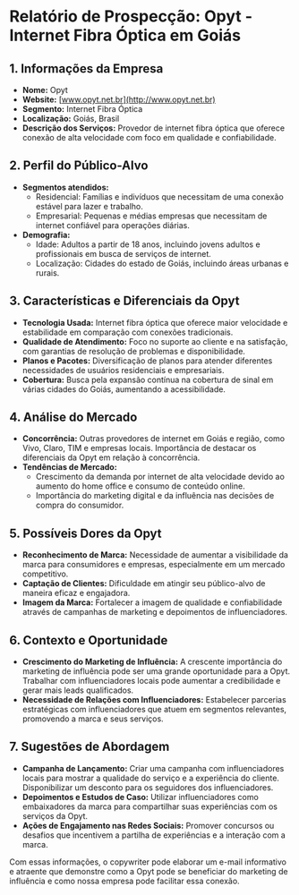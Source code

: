# Relatório de Prospecção: Opyt - Internet Fibra Óptica em Goiás

## 1. Informações da Empresa
- **Nome:** Opyt
- **Website:** [www.opyt.net.br](http://www.opyt.net.br)
- **Segmento:** Internet Fibra Óptica
- **Localização:** Goiás, Brasil
- **Descrição dos Serviços:** Provedor de internet fibra óptica que oferece conexão de alta velocidade com foco em qualidade e confiabilidade.

## 2. Perfil do Público-Alvo
- **Segmentos atendidos:**
  - Residencial: Famílias e indivíduos que necessitam de uma conexão estável para lazer e trabalho.
  - Empresarial: Pequenas e médias empresas que necessitam de internet confiável para operações diárias.
- **Demografia:**
  - Idade: Adultos a partir de 18 anos, incluindo jovens adultos e profissionais em busca de serviços de internet.
  - Localização: Cidades do estado de Goiás, incluindo áreas urbanas e rurais.

## 3. Características e Diferenciais da Opyt
- **Tecnologia Usada:** Internet fibra óptica que oferece maior velocidade e estabilidade em comparação com conexões tradicionais.
- **Qualidade de Atendimento:** Foco no suporte ao cliente e na satisfação, com garantias de resolução de problemas e disponibilidade.
- **Planos e Pacotes:** Diversificação de planos para atender diferentes necessidades de usuários residenciais e empresariais.
- **Cobertura:** Busca pela expansão contínua na cobertura de sinal em várias cidades do Goiás, aumentando a acessibilidade.

## 4. Análise do Mercado
- **Concorrência:** Outras provedores de internet em Goiás e região, como Vivo, Claro, TIM e empresas locais. Importância de destacar os diferenciais da Opyt em relação à concorrência.
- **Tendências de Mercado:**
  - Crescimento da demanda por internet de alta velocidade devido ao aumento do home office e consumo de conteúdo online.
  - Importância do marketing digital e da influência nas decisões de compra do consumidor.

## 5. Possíveis Dores da Opyt
- **Reconhecimento de Marca:** Necessidade de aumentar a visibilidade da marca para consumidores e empresas, especialmente em um mercado competitivo.
- **Captação de Clientes:** Dificuldade em atingir seu público-alvo de maneira eficaz e engajadora.
- **Imagem da Marca:** Fortalecer a imagem de qualidade e confiabilidade através de campanhas de marketing e depoimentos de influenciadores.

## 6. Contexto e Oportunidade
- **Crescimento do Marketing de Influência:** A crescente importância do marketing de influência pode ser uma grande oportunidade para a Opyt. Trabalhar com influenciadores locais pode aumentar a credibilidade e gerar mais leads qualificados.
- **Necessidade de Relações com Influenciadores:** Estabelecer parcerias estratégicas com influenciadores que atuem em segmentos relevantes, promovendo a marca e seus serviços.

## 7. Sugestões de Abordagem
- **Campanha de Lançamento:** Criar uma campanha com influenciadores locais para mostrar a qualidade do serviço e a experiência do cliente. Disponibilizar um desconto para os seguidores dos influenciadores.
- **Depoimentos e Estudos de Caso:** Utilizar influenciadores como embaixadores da marca para compartilhar suas experiências com os serviços da Opyt.
- **Ações de Engajamento nas Redes Sociais:** Promover concursos ou desafios que incentivem a partilha de experiências e a interação com a marca.

Com essas informações, o copywriter pode elaborar um e-mail informativo e atraente que demonstre como a Opyt pode se beneficiar do marketing de influência e como nossa empresa pode facilitar essa conexão.
